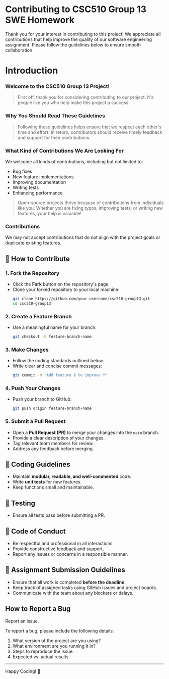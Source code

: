 # Contributing to CSC510 Group 13 SWE Homework

Thank you for your interest in contributing to this project! We appreciate all contributions that help improve the quality of our software engineering assignment. Please follow the guidelines below to ensure smooth collaboration.

# Introduction

### Welcome to the CSC510 Group 13 Project!

> First off, thank you for considering contributing to our project. It's people like you who help make this project a success.

### Why You Should Read These Guidelines

> Following these guidelines helps ensure that we respect each other's time and effort. In return, contributors should receive timely feedback and support for their contributions.

### What Kind of Contributions We Are Looking For

We welcome all kinds of contributions, including but not limited to:
- Bug fixes
- New feature implementations
- Improving documentation
- Writing tests
- Enhancing performance

> Open-source projects thrive because of contributions from individuals like you. Whether you are fixing typos, improving tests, or writing new features, your help is valuable!

### Contributions

We may not accept contributions that do not align with the project goals or duplicate existing features.

## 🚀 How to Contribute
### 1. Fork the Repository
- Click the **Fork** button on the repository's page.
- Clone your forked repository to your local machine:
  ```bash
  git clone https://github.com/your-username/csc510-group13.git
  cd csc510-group13
  ```

### 2. Create a Feature Branch
- Use a meaningful name for your branch:
  ```bash
  git checkout -b feature-branch-name
  ```

### 3. Make Changes
- Follow the coding standards outlined below.
- Write clear and concise commit messages:
  ```bash
  git commit -m "Add feature X to improve Y"
  ```

### 4. Push Your Changes
- Push your branch to GitHub:
  ```bash
  git push origin feature-branch-name
  ```

### 5. Submit a Pull Request
- Open a **Pull Request (PR)** to merge your changes into the `main` branch.
- Provide a clear description of your changes.
- Tag relevant team members for review.
- Address any feedback before merging.

## 📝 Coding Guidelines
- Maintain **modular, readable, and well-commented** code.
- Write **unit tests** for new features.
- Keep functions small and maintainable.

## 🧪 Testing
- Ensure all tests pass before submitting a PR.

## 📜 Code of Conduct
- Be respectful and professional in all interactions.
- Provide constructive feedback and support.
- Report any issues or concerns in a responsible manner.

## 📅 Assignment Submission Guidelines
- Ensure that all work is completed **before the deadline**.
- Keep track of assigned tasks using GitHub issues and project boards.
- Communicate with the team about any blockers or delays.

## How to Report a Bug
Report an issue.

To report a bug, please include the following details:
1. What version of the project are you using?
2. What environment are you running it in?
3. Steps to reproduce the issue.
4. Expected vs. actual results.


---

Happy Coding! 🎯

